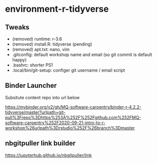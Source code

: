 # environment-r-tidyverse

## Tweaks

- (removed) runtime: r-3.6
- (removed) install.R: tidyverse (pending)
- (removed) apt.txt: nano, vim
- .gitconfig: default workshop name and email (so git commit is default happy)
- .bashrc: shorter PS1
- .local/bin/git-setup: configer git username / email script


## Binder Launcher

Subsitute content repo into url below

https://mybinder.org/v2/gh/MQ-software-carpentry/binder-r-4.2.2-tidyverse/master?urlpath=git-pull%3Frepo%3Dhttps%253A%252F%252Fgithub.com%252FMQ-software-carpentry%252F2020-09-21-intro-to-r-workshop%26urlpath%3Drstudio%252F%26branch%3Dmaster


## nbgitpuller link builder

https://jupyterhub.github.io/nbgitpuller/link
